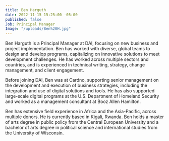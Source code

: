 ```yaml
---
title: Ben Harguth
date: 2022-11-15 15:25:00 -05:00
published: false
Job: Principal Manager
Image: "/uploads/Ben%20H.jpg"
---
```


Ben Harguth is a Principal Manager at DAI, focusing on new business and project implementation. Ben has worked with diverse, global teams to design and develop programs, capitalizing on innovative solutions to meet development challenges. He has worked across multiple sectors and countries, and is experienced in technical writing, strategy, change management, and client engagement. 

Before joining DAI, Ben was at Cardno, supporting senior management on the development and execution of business strategies, including the integration and use of digital solutions and tools. He has also supported large-scale digital programs at the U.S. Department of Homeland Security and worked as a management consultant at Booz Allen Hamilton.

Ben has extensive field experience in Africa and the Asia-Pacific, across multiple donors. He is currently based in Kigali, Rwanda. Ben holds a master of arts degree in public policy from the Central European University and a bachelor of arts degree in political science and international studies from the University of Wisconsin. 